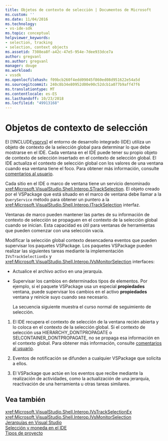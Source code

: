 ```yaml
---
title: Objetos de contexto de selección | Documentos de Microsoft
ms.custom: ''
ms.date: 11/04/2016
ms.technology:
- vs-ide-sdk
ms.topic: conceptual
helpviewer_keywords:
- selection, tracking
- selection, context objects
ms.assetid: 7308ea8f-a42c-47e5-954e-7dee933dce7a
author: gregvanl
ms.author: gregvanl
manager: douge
ms.workload:
- vssdk
ms.openlocfilehash: f09bcb260f4edd09045f860ed08d951622e54a5d
ms.sourcegitcommit: 240c8b34e80952d00e90c52dcb1a077b9aff47f6
ms.translationtype: MT
ms.contentlocale: es-ES
ms.lasthandoff: 10/23/2018
ms.locfileid: "49913168"
---
```

# <a name="selection-context-objects"></a>Objetos de contexto de selección
El [!INCLUDE[vsprvs](../../code-quality/includes/vsprvs_md.md)] el entorno de desarrollo integrado (IDE) utiliza un objeto de contexto de la selección global para determinar lo que debe mostrarse en el IDE. Cada ventana en el IDE puede tener su propio objeto de contexto de selección insertado en el contexto de selección global. El IDE actualiza el contexto de selección global con los valores de una ventana cuando esa ventana tiene el foco. Para obtener más información, consulte [comentarios al usuario](../../extensibility/internals/feedback-to-the-user.md).  
  
 Cada sitio en el IDE o marco de ventana tiene un servicio denominado <xref:Microsoft.VisualStudio.Shell.Interop.STrackSelection>. El objeto creado por el VSPackage que está situado en el marco de ventana debe llamar a la `QueryService` método para obtener un puntero a la <xref:Microsoft.VisualStudio.Shell.Interop.ITrackSelection> interfaz.  
  
 Ventanas de marco pueden mantener las partes de su información de contexto de selección se propaguen en el contexto de la selección global cuando se inician. Esta capacidad es útil para ventanas de herramientas que pueden comenzar con una selección vacía.  
  
 Modificar la selección global contexto desencadena eventos que pueden supervisar los paquetes VSPackage. Los paquetes VSPackage pueden realizar las siguientes tareas mediante la implementación `IVsTrackSelectionEx` y <xref:Microsoft.VisualStudio.Shell.Interop.IVsMonitorSelection> interfaces:  
  
- Actualice el archivo activo en una jerarquía.  
  
- Supervisar los cambios en determinados tipos de elementos. Por ejemplo, si el paquete VSPackage usa un especial **propiedades** ventana, puede supervisar los cambios en el activo **propiedades** ventana y reinicie suyo cuando sea necesario.  
  
  La secuencia siguiente muestra el curso normal de seguimiento de selección.  
  
1.  El IDE recupera el contexto de selección de la ventana recién abierta y lo coloca en el contexto de la selección global. Si el contexto de selección usa HIERARCHY_DONTPROPAGATE o SELCONTAINER_DONTPROPAGATE, no se propaga esa información en el contexto global. Para obtener más información, consulte [comentarios al usuario](../../extensibility/internals/feedback-to-the-user.md).  
  
2.  Eventos de notificación se difunden a cualquier VSPackage que solicita a ellos.  
  
3.  El VSPackage que actúe en los eventos que recibe mediante la realización de actividades, como la actualización de una jerarquía, reactivación de una herramienta u otras tareas similares.  
  
## <a name="see-also"></a>Vea también  
 <xref:Microsoft.VisualStudio.Shell.Interop.IVsTrackSelectionEx>   
 <xref:Microsoft.VisualStudio.Shell.Interop.IVsMonitorSelection>   
 [Jerarquías en Visual Studio](../../extensibility/internals/hierarchies-in-visual-studio.md)   
 [Selección y moneda en el IDE](../../extensibility/internals/selection-and-currency-in-the-ide.md)   
 [Tipos de proyecto](../../extensibility/internals/project-types.md)